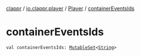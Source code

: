 [clappr](../../index.md) / [io.clappr.player](../index.md) / [Player](index.md) / [containerEventsIds](./container-events-ids.md)

# containerEventsIds

`val containerEventsIds: `[`MutableSet`](https://kotlinlang.org/api/latest/jvm/stdlib/kotlin.collections/-mutable-set/index.html)`<`[`String`](https://kotlinlang.org/api/latest/jvm/stdlib/kotlin/-string/index.html)`>`